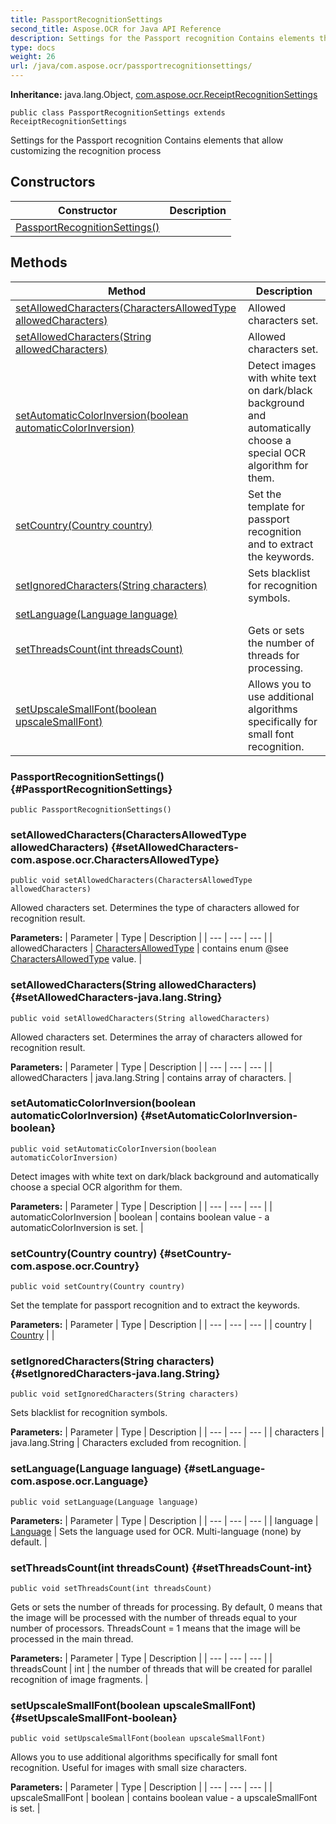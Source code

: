 ```yaml
---
title: PassportRecognitionSettings
second_title: Aspose.OCR for Java API Reference
description: Settings for the Passport recognition Contains elements that allow customizing the recognition process
type: docs
weight: 26
url: /java/com.aspose.ocr/passportrecognitionsettings/
---
```


**Inheritance:**
java.lang.Object, [com.aspose.ocr.ReceiptRecognitionSettings](../../com.aspose.ocr/receiptrecognitionsettings/)
```
public class PassportRecognitionSettings extends ReceiptRecognitionSettings
```

Settings for the Passport recognition Contains elements that allow customizing the recognition process
## Constructors

| Constructor | Description |
| --- | --- |
| [PassportRecognitionSettings()](#PassportRecognitionSettings) |  |
## Methods

| Method | Description |
| --- | --- |
| [setAllowedCharacters(CharactersAllowedType allowedCharacters)](#setAllowedCharacters-com.aspose.ocr.CharactersAllowedType) | Allowed characters set. |
| [setAllowedCharacters(String allowedCharacters)](#setAllowedCharacters-java.lang.String) | Allowed characters set. |
| [setAutomaticColorInversion(boolean automaticColorInversion)](#setAutomaticColorInversion-boolean) | Detect images with white text on dark/black background and automatically choose a special OCR algorithm for them. |
| [setCountry(Country country)](#setCountry-com.aspose.ocr.Country) | Set the template for passport recognition and to extract the keywords. |
| [setIgnoredCharacters(String characters)](#setIgnoredCharacters-java.lang.String) | Sets blacklist for recognition symbols. |
| [setLanguage(Language language)](#setLanguage-com.aspose.ocr.Language) |  |
| [setThreadsCount(int threadsCount)](#setThreadsCount-int) | Gets or sets the number of threads for processing. |
| [setUpscaleSmallFont(boolean upscaleSmallFont)](#setUpscaleSmallFont-boolean) | Allows you to use additional algorithms specifically for small font recognition. |

### PassportRecognitionSettings() {#PassportRecognitionSettings}
```
public PassportRecognitionSettings()
```






### setAllowedCharacters(CharactersAllowedType allowedCharacters) {#setAllowedCharacters-com.aspose.ocr.CharactersAllowedType}
```
public void setAllowedCharacters(CharactersAllowedType allowedCharacters)
```


Allowed characters set. Determines the type of characters allowed for recognition result.

**Parameters:**
| Parameter | Type | Description |
| --- | --- | --- |
| allowedCharacters | [CharactersAllowedType](../../com.aspose.ocr/charactersallowedtype/) | contains enum @see [CharactersAllowedType](../../com.aspose.ocr/charactersallowedtype/) value. |

### setAllowedCharacters(String allowedCharacters) {#setAllowedCharacters-java.lang.String}
```
public void setAllowedCharacters(String allowedCharacters)
```


Allowed characters set. Determines the array of characters allowed for recognition result.

**Parameters:**
| Parameter | Type | Description |
| --- | --- | --- |
| allowedCharacters | java.lang.String | contains array of characters. |

### setAutomaticColorInversion(boolean automaticColorInversion) {#setAutomaticColorInversion-boolean}
```
public void setAutomaticColorInversion(boolean automaticColorInversion)
```


Detect images with white text on dark/black background and automatically choose a special OCR algorithm for them.

**Parameters:**
| Parameter | Type | Description |
| --- | --- | --- |
| automaticColorInversion | boolean | contains boolean value - a automaticColorInversion is set. |

### setCountry(Country country) {#setCountry-com.aspose.ocr.Country}
```
public void setCountry(Country country)
```


Set the template for passport recognition and to extract the keywords.

**Parameters:**
| Parameter | Type | Description |
| --- | --- | --- |
| country | [Country](../../com.aspose.ocr/country/) |  |

### setIgnoredCharacters(String characters) {#setIgnoredCharacters-java.lang.String}
```
public void setIgnoredCharacters(String characters)
```


Sets blacklist for recognition symbols.

**Parameters:**
| Parameter | Type | Description |
| --- | --- | --- |
| characters | java.lang.String | Characters excluded from recognition. |

### setLanguage(Language language) {#setLanguage-com.aspose.ocr.Language}
```
public void setLanguage(Language language)
```




**Parameters:**
| Parameter | Type | Description |
| --- | --- | --- |
| language | [Language](../../com.aspose.ocr/language/) | Sets the language used for OCR. Multi-language (none) by default. |

### setThreadsCount(int threadsCount) {#setThreadsCount-int}
```
public void setThreadsCount(int threadsCount)
```


Gets or sets the number of threads for processing. By default, 0 means that the image will be processed with the number of threads equal to your number of processors. ThreadsCount = 1 means that the image will be processed in the main thread.

**Parameters:**
| Parameter | Type | Description |
| --- | --- | --- |
| threadsCount | int | the number of threads that will be created for parallel recognition of image fragments. |

### setUpscaleSmallFont(boolean upscaleSmallFont) {#setUpscaleSmallFont-boolean}
```
public void setUpscaleSmallFont(boolean upscaleSmallFont)
```


Allows you to use additional algorithms specifically for small font recognition. Useful for images with small size characters.

**Parameters:**
| Parameter | Type | Description |
| --- | --- | --- |
| upscaleSmallFont | boolean | contains boolean value - a upscaleSmallFont is set. |

